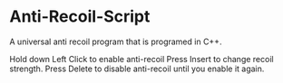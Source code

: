 # Anti-Recoil-Script
A universal anti recoil program that is programed in C++.

Hold down Left Click to enable anti-recoil
Press Insert to change recoil strength.
Press Delete to disable anti-recoil until you enable it again.
